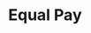 ---
pid: CH559
title: Equal Pay
location_transcription: PSFS Building
zipcode: '19120'
outside_phl: 
neighborhood: Logan,Olney
age: '45'
age_range: 40-49
instagram: 
image_file_name: CH_559.jpg
proposal_transcription: |-
  -Equal pay for men and women
  -Breast cancer awareness
  -Possibly a billboard/digital message seen at night w/ lights
topic: Health,Human Rights,Politics
topic_summary: 0, 0, 0
type: Billboard
keywords_other: Equality Rights Breast Cancer
credit: 
image_labels: 
twitter: 
facebook: 
permalink: "/monuments/ch559/"
layout: item-page
---